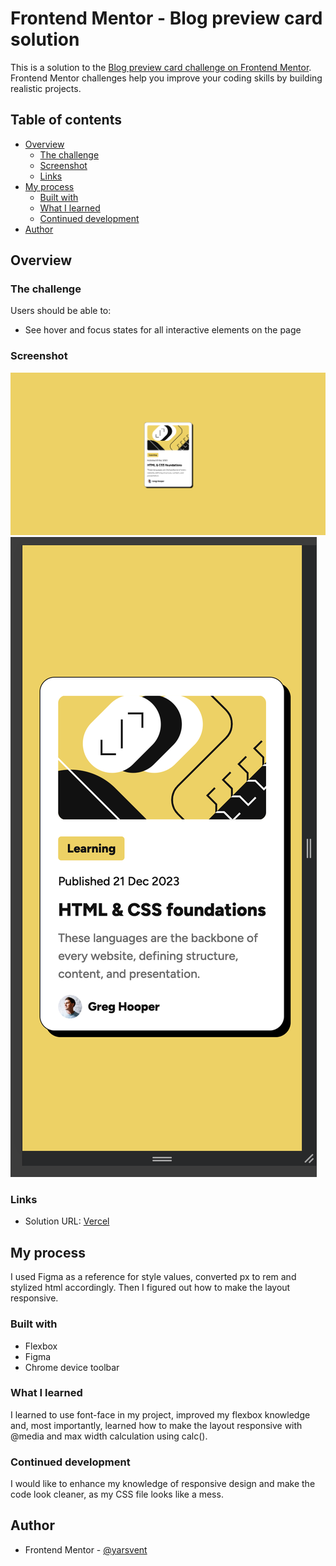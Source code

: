 # Frontend Mentor - Blog preview card solution

This is a solution to the [Blog preview card challenge on Frontend Mentor](https://www.frontendmentor.io/challenges/blog-preview-card-ckPaj01IcS). Frontend Mentor challenges help you improve your coding skills by building realistic projects.

## Table of contents

- [Overview](#overview)
  - [The challenge](#the-challenge)
  - [Screenshot](#screenshot)
  - [Links](#links)
- [My process](#my-process)
  - [Built with](#built-with)
  - [What I learned](#what-i-learned)
  - [Continued development](#continued-development)
- [Author](#author)

## Overview

### The challenge

Users should be able to:

- See hover and focus states for all interactive elements on the page

### Screenshot

![Desktop](./screenshots/screenshot_desktop.png)
![Mobile](./screenshots/screenshot_mobile.png)

### Links

- Solution URL: [Vercel](https://project-blog-preview.vercel.app/)

## My process

I used Figma as a reference for style values, converted px to rem and stylized html accordingly. Then I figured out how to make the layout responsive.

### Built with

- Flexbox
- Figma
- Chrome device toolbar

### What I learned

I learned to use font-face in my project, improved my flexbox knowledge and, most importantly, learned how to make the layout responsive with @media and max width calculation using calc().

### Continued development

I would like to enhance my knowledge of responsive design and make the code look cleaner, as my CSS file looks like a mess.

## Author

- Frontend Mentor - [@yarsvent](https://www.frontendmentor.io/profile/yarsvent)
